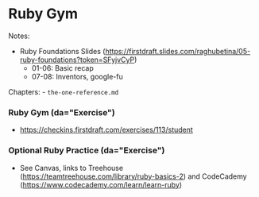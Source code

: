 # Ruby Gym

Notes: 

  - Ruby Foundations Slides (https://firstdraft.slides.com/raghubetina/05-ruby-foundations?token=SFyjvCyP)
    - 01-06: Basic recap
    - 07-08: Inventors, google-fu

  Chapters:
    - `the-one-reference.md`

### Ruby Gym (da="Exercise")

  - https://checkins.firstdraft.com/exercises/113/student

### Optional Ruby Practice (da="Exercise")

  - See Canvas, links to Treehouse (https://teamtreehouse.com/library/ruby-basics-2) and CodeCademy (https://www.codecademy.com/learn/learn-ruby)
